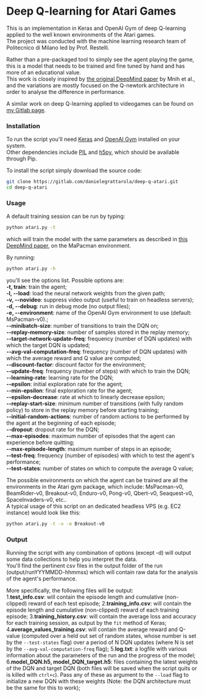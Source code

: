 # Deep Q-learning for Atari Games
This is an implementation in Keras and OpenAI Gym of deep Q-learning applied to the well known environments of the Atari games.  
The project was conducted with the machine learning research team of Politecnico di Milano led by Prof. Restelli.  
  
Rather than a pre-packaged tool to simply see the agent playing the game, this is a model that needs to be trained and fine tuned by hand and has more of an educational value.  
This work is closely inspired by [the original DeepMind paper](https://www.cs.toronto.edu/~vmnih/docs/dqn.pdf) by Mnih et al., and the variations are mostly focused on the Q-newtork architecture in order to analyse the difference in performance.  
  
A similar work on deep Q-learning applied to videogames can be found on [my Gitlab page](https://gitlab.com/danielegrattarola/deep-q-snake).  

### Installation
To run the script you'll need [Keras](http://keras.io/#installation) and [OpenAI Gym](https://gym.openai.com/) installed on your system.  
Other dependencies include [PIL](http://www.pythonware.com/products/pil/) and [h5py](http://packages.ubuntu.com/trusty/python-h5py), which should be available through Pip.  
  
To install the script simply download the source code:
```sh
git clone https://gitlab.com/danielegrattarola/deep-q-atari.git
cd deep-q-atari
```  
  
### Usage
A default training session can be run by typing:
```sh
python atari.py -t
```  
which will train the model with the same parameters as described in [this DeepMind paper](http://www.nature.com/nature/journal/v518/n7540/full/nature14236.html), on the MaPacman environment.  
  
By running:
```sh
python atari.py -h
```  
you'll see the options list. Possible options are:  
**-t, train**: train the agent;  
**-l, --load**: load the neural network weights from the given path;  
**-v, --novideo**: suppress video output (useful to train on headless servers);  
**-d, --debug**: run in debug mode (no output files);  
**-e, --environment**: name of the OpenAI Gym environment to use (default: MsPacman-v0).;  
**--minibatch-size**: number of transitions to train the DQN on;  
**--replay-memory-size**: number of samples stored in the replay memory;  
**--target-network-update-freq**: frequency (number of DQN updates) with which the target DQN is updated;  
**--avg-val-computation-freq**: frequency (number of DQN updates) with which the average reward and Q value are computed;  
**--discount-factor**: discount factor for the environment;  
**--update-freq**: frequency (number of steps) with which to train the DQN;  
**--learning-rate**: learning rate for the DQN;  
**--epsilon**: initial exploration rate for the agent;  
**--min-epsilon**: final exploration rate for the agent;  
**--epsilon-decrease**: rate at which to linearly decrease epsilon;  
**--replay-start-size**: minimum number of transitions (with fully random policy) to store in the replay memory before starting training;  
**--initial-random-actions**: number of random actions to be performed by the agent at the beginning of each episode;  
**--dropout**: dropout rate for the DQN;  
**--max-episodes**: maximum number of episodes that the agent can experience before quitting;  
**--max-episode-length**: maximum number of steps in an episode;  
**--test-freq**: frequency (number of episodes) with which to test the agent's performance;  
**--test-states**: number of states on which to compute the average Q value;  
  
The possible environments on which the agent can be trained are all the environments in the Atari gym package, which include: MsPacman-v0, BeamRider-v0, Breakout-v0, Enduro-v0, Pong-v0, Qbert-v0, Seaquest-v0, SpaceInvaders-v0, etc..  
A typical usage of this script on an dedicated headless VPS (e.g. EC2 instance) would look like this:
```sh
python atari.py -t -v -e Breakout-v0 
```  
  
### Output
Running the script with any combination of options (except -d) will output some data collections to help you interpret the data.  
You'll find the pertinent csv files in the output folder of the run (output/runYYYMMDD-hhmmss) which will contain raw data for the analysis of the agent's performance.  
  
More specifically, the following files will be output:  
1.**test_info.csv**: will contain the episode length and cumulative (non-clipped) reward of each test episode;
2.**training_info.csv**: will contain the episode length and cumulative (non-clipped) reward of each training episode;
3.**training_history.csv**: will contain the average loss and accuracy for each training session, as output by the `fit` method of Keras;
4.**average_values_training.csv**: will contain the average reward and Q-value (computed over a held out set of random states, whose number is set by the `--test-states` flag) over a period of N DQN updates (where N is set by the `--avg-val-computation-freq` flag);
5.**log.txt**: a logfile with various information about the parameters of the run and the progress of the model;
6.**model_DQN.h5, model_DQN_target.h5**: files containing the latest weights of the DQN and target DQN (both files will be saved when the script quits or is killed with `ctrl+c`). Pass any of these as argument to the `--load` flag to initialize a new DQN with these weights (Note: the DQN architecture must be the same for this to work);  
